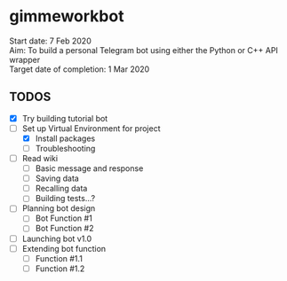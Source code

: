# gimmeworkbot

Start date: 7 Feb 2020  
Aim: To build a personal Telegram bot using either the Python or C++ API wrapper  
Target date of completion: 1 Mar 2020

## TODOS
- [x] Try building tutorial bot
- [ ] Set up Virtual Environment for project
  - [x] Install packages
  - [ ] Troubleshooting
- [ ] Read wiki
  - [ ] Basic message and response
  - [ ] Saving data
  - [ ] Recalling data
  - [ ] Building tests...?
- [ ] Planning bot design
  - [ ] Bot Function #1
  - [ ] Bot Function #2
- [ ] Launching bot v1.0
- [ ] Extending bot function
  - [ ] Function #1.1
  - [ ] Function #1.2
